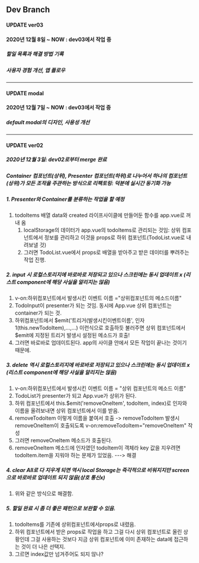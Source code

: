 ## Dev Branch

#### UPDATE ver03
#### 2020년 12월 8일 ~ NOW : dev03에서 작업 중

##### 할일 목록과 해결 방법 기록
##### 사용자 경험 개선, 앱 플로우 



---

#### UPDATE modal
#### 2020년 12월 7일 ~ NOW : dev03에서 작업 중

##### default modal의 디자인, 사용성 개선



---
#### UPDATE ver02
##### 2020년 12월 3일: dev02로부터 merge 완료

##### Container 컴포넌트(상위), Presenter 컴포넌트(하위)로 나누어서 하나의 컴포넌트(상위)가 모든 조작을 주관하는 방식으로 리팩토링: 덕분에 실시간 동기화 가능


##### 1. Presenter와 Container를 분류하는 작업을 할 예정
1. todoItems 배열 data와 created 라이프사이클에 만들어둔 함수를 app.vue로 꺼내 옴
   1. localStorage의 데이터가 app.vue의 todoItems로 관리되는 것임: 상위 컴포넌트에서 정보를 관리하고 이것을 props로 하위 컴포넌트(TodoList.vue로 내려보낼 것)
   2. 그러면 TodoList.vue에서 props로 배열을 받아주고 받은 데이터를 뿌려주는 작업 진행.


##### 2. input 시 로컬스토리지에 바로바로 저장되고 있으나 스크린에는 동시 업데이트 x (리스트 component에 해당 사실을 알리지는 않음)
1. v-on:하위컴포넌트에서 발생시킨 이벤트 이름 ="상위컴포넌트의 메소드이름"
2. TodoInput이 presenter가 되는 것임. 동시에 App.vue 상위 컴포넌트는 container가 되는 것.
3. 하위컴포넌트에서 $emit('트리거(발생시킨이벤트이름', 인자1(this.newTodoItem),...,...) 이런식으로 호출하듯 불러주면 상위 컴포넌트에서 $emit에 지정된 트리거 발생시 설정된 메소드가 호출!
4. 그러면 바로바로 업데이트된다. app의 사이클 안에서 모든 작업이 끝나는 것이기 때문에.


##### 3. delete 역시 로컬스토리지에 바로바로 저장되고 있으나 스크린에는 동시 업데이트 x (리스트 component에 해당 사실을 알리지는 않음)
1. v-on:하위컴포넌트에서 발생시킨 이벤트 이름 = "상위 컴포넌트의 메소드 이름"
2. TodoList가 presenter가 되고 App.vue가 상위가 된다.
3. 하위 컴포넌트에서 this.$emit('removeOneItem', todoItem, index)로 인자와 이름을 올려보내면 상위 컴포넌트에서 이를 받음.
4. removeTodoItem 이렇게 이름을 붙여서 호출 -> removeTodoItem 발생시 removeOneItem이 호출되도록 v-on:removeTodoItem="removeOneItem" 작성
5. 그러면 removeOneItem 메소드가 호출된다.
6. removeOneItem 메소드에 인자였던 todoItem이 객체라 key 값을 지우려면 todoItem.item을 지워야 하는 문제가 있었음. ---> 해결


##### 4. clear All로 다 지우게 되면 역시 local Storage는 즉각적으로 비워지지만 screen으로 바로바로 업데이트 되지 않음(상호 통신x)
1. 위와 같은 방식으로 해결함.


##### 5. 할일 완료 시 좀 더 좋은 패턴으로 보완할 수 있음.
1. todoItems를 기존에 상위컴포넌트에서props로 내렸음.
2. 하위 컴포넌트에서 받은 props로 작업을 하고 그걸 다시 상위 컴포넌트로 올린 상황인데 그걸 사용하는 것보다 지금 상위 컴포넌트에 이미 존재하는 data에 접근하는 것이 더 나은 선택지.
3. 그르면 index값만 넘겨주어도 되지 않나?



